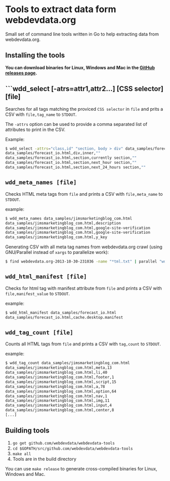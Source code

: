 # Tools to extract data form webdevdata.org

Small set of command line tools written in Go to help extracting data
from webdevdata.org.

## Installing the tools

**You can download binaries for Linux, Windows and Mac in the [GitHub releases
page][releases].**

## ```wdd_select [-atrs=attr1,attr2...] [CSS selector] [file]

Searches for all tags matching the proviced ```CSS selector``` in
```file``` and prits a CSV with ```file,tag_name``` to ```STDOUT```.

The ```-attrs``` option can be used to provide a comma separated list of
attributes to print in the CSV.

Example:

```bash
$ wdd_select -attrs="class,id" "section, body > div" data_samples/forecast_io.html
data_samples/forecast_io.html,div,inner,""
data_samples/forecast_io.html,section,currently section,""
data_samples/forecast_io.html,section,next_hour section,""
data_samples/forecast_io.html,section,next_24_hours section,""
```

## ```wdd_meta_names [file]```

Checks HTML meta tags from ```file``` and prints a CSV with
```file,meta_name``` to ```STDOUT```.

example:

```bash
$ wdd_meta_names data_samples/jimsmarketingblog_com.html
data_samples/jimsmarketingblog_com.html,description
data_samples/jimsmarketingblog_com.html,google-site-verification
data_samples/jimsmarketingblog_com.html,google-site-verification
data_samples/jimsmarketingblog_com.html,y_key
```

Generating CSV with all meta tag names from webdevdata.org crawl (using
GNU/Parallel instead of ```xargs``` to parallelize work):

```bash
$ find webdevdata.org-2013-10-30-231036 -name "*tml.txt" | parallel "wdd_meta_names >> meta_names.csv"
```
## ```wdd_html_manifest [file]```

Checks for html tag with manifest attribute from ```file``` and prints a CSV
with ```file,manifest_value``` to ```STDOUT```.

example:

```bash
$ wdd_html_manifest data_samples/forecast_io.html
data_samples/forecast_io.html,cache.desktop.manifest
```

## ```wdd_tag_count [file]```

Counts all HTML tags from ```file``` and prints a CSV with
```tag,count``` to ```STDOUT```.

example:

```bash
$ wdd_tag_count data_samples/jimsmarketingblog_com.html
data_samples/jimsmarketingblog_com.html,meta,13
data_samples/jimsmarketingblog_com.html,li,40
data_samples/jimsmarketingblog_com.html,footer,1
data_samples/jimsmarketingblog_com.html,script,15
data_samples/jimsmarketingblog_com.html,a,78
data_samples/jimsmarketingblog_com.html,option,64
data_samples/jimsmarketingblog_com.html,nav,1
data_samples/jimsmarketingblog_com.html,img,11
data_samples/jimsmarketingblog_com.html,input,4
data_samples/jimsmarketingblog_com.html,center,8
[...]
```

## Building tools

 1. ```go get github.com/webdevdata/webdevdata-tools```
 2. ```cd $GOPATH/src/github.com/webdevdata/webdevdata-tools```
 3. ```make all```
 4. Tools are in the build directory

You can use ```make release``` to generate cross-compiled binaries for Linux,
Windows and Mac.

[releases]: https://github.com/Webdevdata/webdevdata-tools/releases

